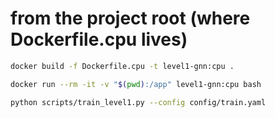 # from the project root (where Dockerfile.cpu lives)

```bash
docker build -f Dockerfile.cpu -t level1-gnn:cpu .

docker run --rm -it -v "$(pwd):/app" level1-gnn:cpu bash
```

```bash
python scripts/train_level1.py --config config/train.yaml
```
